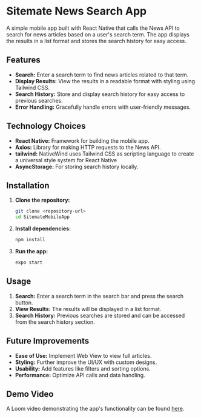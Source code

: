 # Sitemate News Search App

A simple mobile app built with React Native that calls the News API to search for news articles based on a user's search term. The app displays the results in a list format and stores the search history for easy access.

## Features

- **Search:** Enter a search term to find news articles related to that term.
- **Display Results:** View the results in a readable format with styling using Tailwind CSS.
- **Search History:** Store and display search history for easy access to previous searches.
- **Error Handling:** Gracefully handle errors with user-friendly messages.

## Technology Choices

- **React Native:** Framework for building the mobile app.
- **Axios:** Library for making HTTP requests to the News API.
- **tailwind:** NativeWind uses Tailwind CSS as scripting language to create a universal style system for React Native
- **AsyncStorage:** For storing search history locally.

## Installation

1. **Clone the repository:**

   ```bash
   git clone <repository-url>
   cd SitemateMobileApp
   ```

2. **Install dependencies:**

   ```bash
   npm install
   ```

3. **Run the app:**
   ```bash
   expo start
   ```

## Usage

1. **Search:** Enter a search term in the search bar and press the search button.
2. **View Results:** The results will be displayed in a list format.
3. **Search History:** Previous searches are stored and can be accessed from the search history section.

## Future Improvements

- **Ease of Use:** Implement Web View to view full articles.
- **Styling:** Further improve the UI/UX with custom designs.
- **Usability:** Add features like filters and sorting options.
- **Performance:** Optimize API calls and data handling.

## Demo Video

A Loom video demonstrating the app's functionality can be found [here](https://www.loom.com/share/35d59f605a414adeafb62b17076077f1).

